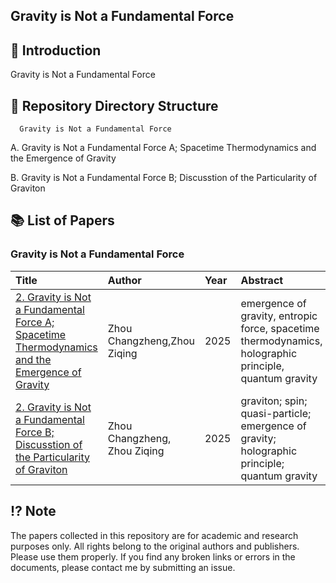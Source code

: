 ## Gravity is Not a Fundamental Force



## 📖 Introduction

Gravity is Not a Fundamental Force

## 📁 Repository Directory Structure 


      Gravity is Not a Fundamental Force

A.  Gravity is Not a Fundamental Force A; Spacetime Thermodynamics and the Emergence of Gravity

B.  Gravity is Not a Fundamental Force B; Discusstion of the Particularity of Graviton




## 📚 List of Papers



###  Gravity is Not a Fundamental Force

| Title | Author | Year | Abstract |
| :--- | :--- | :--- | :--- |
| [2.  Gravity is Not a Fundamental Force A; Spacetime Thermodynamics and the Emergence of Gravity]( https://doi.org/10.5281/zenodo.17111933) |  Zhou Changzheng,Zhou Ziqing| 2025 | emergence of gravity, entropic force, spacetime thermodynamics, holographic principle, quantum gravity|
| [2.  Gravity is Not a Fundamental Force B; Discusstion of the Particularity of Graviton](https://doi.org/10.5281/zenodo.17111946) |Zhou Changzheng, Zhou Ziqing | 2025  | graviton; spin; quasi-particle; emergence of gravity; holographic principle; quantum gravity|






## ⁉️ Note​
The papers collected in this repository are for academic and research purposes only.
All rights belong to the original authors and publishers. Please use them properly.
If you find any broken links or errors in the documents, please contact me by submitting an issue.


